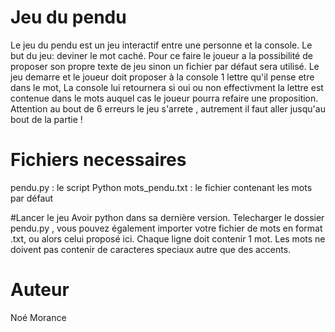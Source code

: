 # Jeu du pendu 

Le jeu du pendu est un jeu interactif entre une personne et la console. Le but du jeu: deviner le mot caché. 
Pour ce faire le joueur a la possibilité de proposer son propre texte de jeu sinon un fichier par défaut sera utilisé.
Le jeu demarre et le joueur doit proposer à la console 1 lettre qu'il pense etre dans le mot, 
La console lui retournera si oui ou non effectivment la lettre est contenue dans le mots auquel cas le joueur pourra refaire une proposition. 
Attention au bout de 6 erreurs le jeu s'arrete , autrement il faut aller jusqu'au bout de la partie ! 

# Fichiers necessaires
pendu.py : le script Python
mots_pendu.txt : le fichier contenant les mots par défaut

#Lancer le jeu
Avoir python dans sa dernière version. Telecharger le dossier pendu.py , vous pouvez également importer votre fichier de mots en format .txt, ou alors celui proposé ici.
Chaque ligne doit contenir 1 mot. Les mots ne doivent pas contenir de caracteres speciaux autre que des accents.

# Auteur 
Noé Morance
